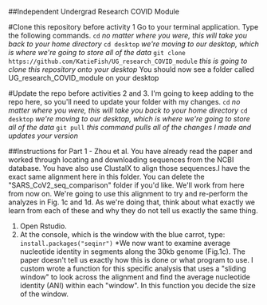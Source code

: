 ##Independent Undergrad Research COVID Module

#Clone this repository before activity 1
Go to your terminal application. Type the following commands. 
`cd` *no matter where you were, this will take you back to your home directory*
`cd desktop` *we're moving to our desktop, which is where we're going to store all of the data*
`git clone https://github.com/KatieFish/UG_research_COVID_module` *this is going to clone this repository onto your desktop*
You should now see a folder called UG_research_COVID_module on your desktop

#Update the repo before activities 2 and 3. 
I'm going to keep adding to the repo here, so you'll need to update your folder with my changes. 
`cd` *no matter where you were, this will take you back to your home directory*
`cd desktop` *we're moving to our desktop, which is where we're going to store all of the data*
`git pull` *this command pulls all of the changes I made and updates your version*


##Instructions for Part 1 - Zhou et al.
You have already read the paper and worked through locating and downloading sequences from the NCBI database. 
You have also use ClustalX to align those sequences.I have the exact same alignment here in this folder. 
You can delete the "SARS_CoV2_seq_comparison" folder if you'd like. We'll work from here from now on. 
We're going to use this alignment to try and re-perform the analyzes in Fig. 1c and 1d.
As we're doing that, think about what exactly we learn from each of these and why they do not tell us exactly the same thing.

1) Open Rstudio. 
2) At the console, which is the window with the blue carrot, type: 
`install.packages("seqinr")`
*We now want to examine average nucleotide identity in segments along the 30kb genome (Fig.1c). The paper doesn't tell
us exactly how this is done or what program to use. I custom wrote a function for this specific analysis that uses a "sliding window"
to look across the alignment and find the average nucleotide identity (ANI) within each "window". In this function you decide the size 
of the window. 



